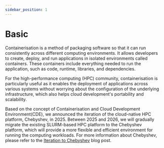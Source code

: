 ```yaml
---
sidebar_position: 1
---
```


# Basic

Containerisation  is a method of packaging software so that it can run consistently across different computing environments. It allows developers to create, deploy, and run applications in isolated environments called containers. These containers include everything needed to run the application, such as code, runtime, libraries, and dependencies. 

For the high-performance computing (HPC) community, containerisation is particularly useful as it enables the deployment of applications across various systems without worrying about the configuration of the underlying infrastructure, which also helps cloud development's portability and scalability.

Based on the concept of Containerisation and Cloud Development Environment(CDE), we announced the iteration of the cloud-native HPC platform, Chebyshev, in 2025. Between 2025 and 2026, we will gradually migrate the existing SLURM-based HPC platform to the Chebyshev platform, which will provide a more flexible and efficient environment for running the computing workloads. For more information about Chebyshev, please refer to the [Iteration to Chebyshev](../../blog/chebyshev) blog post.